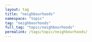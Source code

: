 ```yaml
---
layout: tag
title: "neighbourhoods"
namespace: "topic"
tag: "neighbourhoods"
full_tag: "topic/neighbourhoods"
permalink: /tags/topic/neighbourhoods/
---
```

